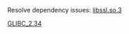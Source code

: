 Resolve dependency issues:
[libssl.so.3](https://blog.csdn.net/u011436427/article/details/127859495)

[GLIBC_2.34](https://blog.csdn.net/huazhang_001/article/details/128828999)